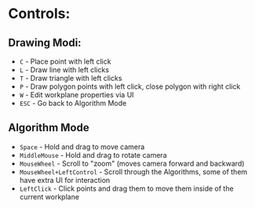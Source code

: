# Controls:

## Drawing Modi:

- `C` - Place point with left click 
- `L` - Draw line with left clicks
- `T` - Draw triangle with left clicks
- `P` - Draw polygon points with left click, close polygon with right click
- `W` - Edit workplane properties via UI
- `ESC` - Go back to Algorithm Mode

## Algorithm Mode

- `Space` - Hold and drag to move camera
- `MiddleMouse` - Hold and drag to rotate camera
- `MouseWheel` - Scroll to "zoom" (moves camera forward and backward)
- `MouseWheel+LeftControl` - Scroll through the Algorithms, some of them have extra UI for interaction
- `LeftClick` - Click points and drag them to move them inside of the current workplane
